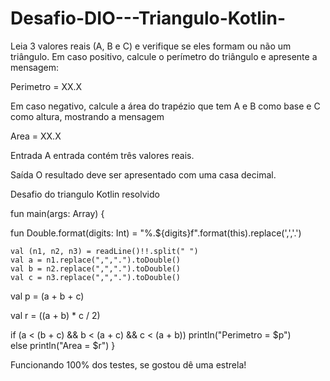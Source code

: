 # Desafio-DIO---Triangulo-Kotlin-

Leia 3 valores reais (A, B e C) e verifique se eles formam ou não um triângulo. Em caso positivo, calcule o perímetro do triângulo e apresente a mensagem:


Perimetro = XX.X


Em caso negativo, calcule a área do trapézio que tem A e B como base e C como altura, mostrando a mensagem


Area = XX.X

Entrada
A entrada contém três valores reais.

Saída
O resultado deve ser apresentado com uma casa decimal.


Desafio do triangulo Kotlin resolvido


fun main(args: Array<String>) {

  fun Double.format(digits: Int) = "%.${digits}f".format(this).replace(',','.')

    val (n1, n2, n3) = readLine()!!.split(" ")
    val a = n1.replace(",",".").toDouble()
    val b = n2.replace(",",".").toDouble()
    val c = n3.replace(",",".").toDouble()

  val p = (a + b + c)
  
  val r = ((a + b) * c / 2)

  
  if (a < (b + c) && b < (a + c) && c < (a + b)) println("Perimetro = $p") <br>
  else println("Area = $r")
}
                                          
                                          
Funcionando 100% dos testes, se gostou dê uma estrela!
